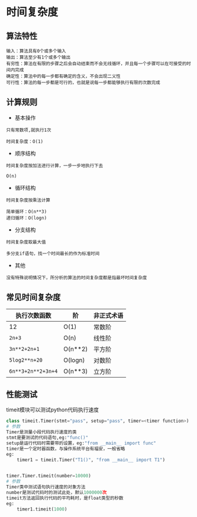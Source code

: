 # 时间复杂度

## 算法特性

```
输入：算法具有0个或多个输入
输出：算法至少有1个或多个输出
有穷性：算法在有限的步骤之后会自动结束而不会无线循环，并且每一个步骤可以在可接受的时间内完成
确定性：算法中的每一步都有确定的含义，不会出现二义性
可行性：算法的每一步都是可行的，也就是说每一步都能够执行有限的次数完成
```

## 计算规则

- 基本操作

```
只有常数项,就执行1次

时间复杂度：O(1)
```

- 顺序结构

```
时间复杂度按加法进行计算，一步一步地执行下去

O(n)
```

- 循环结构

```
时间复杂度按乘法计算

简单循环：O(n**3)
递归循环：O(logn)
```

- 分支结构

```
时间复杂度取最大值

多分支if语句，找一个时间最长的作为标准时间
```

- 其他

```
没有特殊说明情况下，所分析的算法的时间复杂度都是指最坏时间复杂度
```

## 常见时间复杂度

| 执行次数函数       | 阶      | 非正式术语 |
| ------------------ | ------- | ---------- |
| 12                 | O(1)    | 常数阶     |
| `2n+3`             | O(n)    | 线性阶     |
| `3n**2+2n+1`       | O(n**2) | 平方阶     |
| `5log2**n+20`      | O(logn) | 对数阶     |
| `6n**3+2n**2+3n+4` | O(n**3) | 立方阶     |

## 性能测试

timeit模块可以测试python代码执行速度

```python
class timeit.Timer(stmt="pass", setup="pass", timer=<timer function>)
# 参数
Timer是测量小段代码执行速度的类
stmt是要测试的代码语句,eg:"func()"
setup是运行代码时需要带的设置，eg:"from __main__ import func"
timer是一个定时器函数，与操作系统平台有福安，一般省略
eg:
    timer1 = timeit.Timer("T1()", "from __main__ import T1")

    
timer.Timer.timeit(number=10000)
# 参数
Timer类中测试语句执行速度的对象方法
number是测试代码时的测试此处，默认1000000次
timeit方法返回执行代码的平均耗时，是float类型的秒数
eg:
    timer1.timeit(1000)
```

